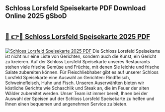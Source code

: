 ## Schloss Lorsfeld Speisekarte PDF Download Online 2025 gSboD

# <h2><a href="http://gcaclf.nevu.top/?p=Schloss+Lorsfeld+Speisekarte">🔗 👉🔴 Schloss Lorsfeld Speisekarte 2025 PDF</a></h2>

[![Schloss Lorsfeld Speisekarte 2025 PDF](https://i.imgur.com/dBaPXMq.png)](http://gcaclf.nevu.top/?p=Schloss+Lorsfeld+Speisekarte)
Die Schloss Lorsfeld Speisekarte ist nicht nur eine Liste von Gerichten, sondern auch die Kunst, ein Gericht zu kreieren. Auf der Schloss Lorsfeld Speisekarte unseres Restaurants stehen viele frische Gemüse und Früchte, mit denen Sie leichte und frische Salate zubereiten können. Für Fleischliebhaber gibt es auf unserer Schloss Lorsfeld Speisekarte eine Auswahl an Gerichten: Rindfleisch, Schweinefleisch, Huhn und Fisch. Unseren Auserwählten bieten wir köstliche Gerichte wie Schaschlik und Steak an, die im Feuer der alten Wälder zubereitet werden. Unser Team ist immer bereit, Ihnen bei der Auswahl der Speisen auf der Schloss Lorsfeld Speisekarte zu helfen und Ihnen einen bequemen und angenehmen Service zu bieten.
